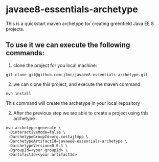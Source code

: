 # javaee8-essentials-archetype

This is a quickstart maven archetype for creating greenfield Java EE 8 projects.

## To use it we can execute the following commands:

1. clone the project for you local machine:

```
git clone git@github.com:jlmc/javaee8-essentials-archetype.git
```


2. we can clone this project, and execute the maven command:

```
mvn install
```

This command will create the archetype in your local repository


2. After the previous step we are able to create a project using this archetype 

```
mvn archetype:generate \
 -DinteractiveMode=false \
 -DarchetypeGroupId=org.costajlmpp \
 -DarchetypeArtifactId=javaee8-essentials-archetype \
 -DarchetypeVersion=0.0.1 \
 -DgroupId=<your groupId> \
 -DartifactId=<your artifactId>
```
